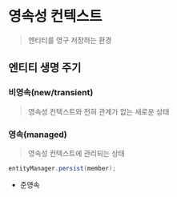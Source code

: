 # 영속성 컨텍스트
> 엔티티를 영구 저장하는 환경 

## 엔티티 생명 주기 
### 비영속(new/transient)
> 영속성 컨텍스트와 전혀 관계가 없는 새로운 상태 

### 영속(managed)
> 영속성 컨텍스트에 관리되는 상태
```java
entityManager.persist(member);
```


- 준영속